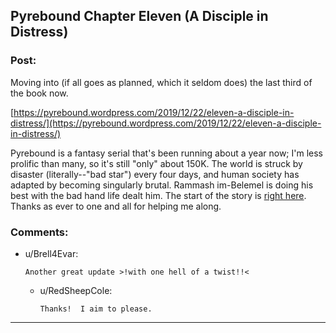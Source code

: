 ## Pyrebound Chapter Eleven (A Disciple in Distress)

### Post:

Moving into (if all goes as planned, which it seldom does) the last third of the book now.

[https://pyrebound.wordpress.com/2019/12/22/eleven-a-disciple-in-distress/](https://pyrebound.wordpress.com/2019/12/22/eleven-a-disciple-in-distress/)

Pyrebound is a fantasy serial that's been running about a year now; I'm less prolific than many, so it's still "only" about 150K.  The world is struck by disaster (literally--"bad star") every four days, and human society has adapted by becoming singularly brutal.  Rammash im-Belemel is doing his best with the bad hand life dealt him.  The start of the story is [right here](https://pyrebound.wordpress.com/2019/01/17/one-a-child-of-the-hearth/).  Thanks as ever to one and all for helping me along.

### Comments:

- u/Brell4Evar:
  ```
  Another great update >!with one hell of a twist!!<
  ```

  - u/RedSheepCole:
    ```
    Thanks!  I aim to please.
    ```

---

